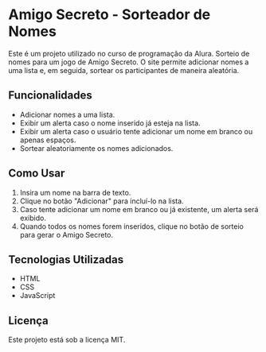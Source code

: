 # Amigo Secreto - Sorteador de Nomes

Este é um projeto utilizado no curso de programação da Alura. Sorteio de nomes para um jogo de Amigo Secreto. O site permite adicionar nomes a uma lista e, em seguida, sortear os participantes de maneira aleatória.

## Funcionalidades
- Adicionar nomes a uma lista.
- Exibir um alerta caso o nome inserido já esteja na lista.
- Exibir um alerta caso o usuário tente adicionar um nome em branco ou apenas espaços.
- Sortear aleatoriamente os nomes adicionados.

## Como Usar
1. Insira um nome na barra de texto.
2. Clique no botão "Adicionar" para incluí-lo na lista.
3. Caso tente adicionar um nome em branco ou já existente, um alerta será exibido.
4. Quando todos os nomes forem inseridos, clique no botão de sorteio para gerar o Amigo Secreto.

## Tecnologias Utilizadas
- HTML
- CSS
- JavaScript

## Licença
Este projeto está sob a licença MIT.


